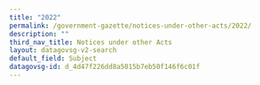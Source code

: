 ```yaml
---
title: "2022"
permalink: /government-gazette/notices-under-other-acts/2022/
description: ""
third_nav_title: Notices under other Acts
layout: datagovsg-v2-search
default_field: Subject
datagovsg-id: d_4d47f226dd8a5015b7eb50f146f6c01f
---
```

